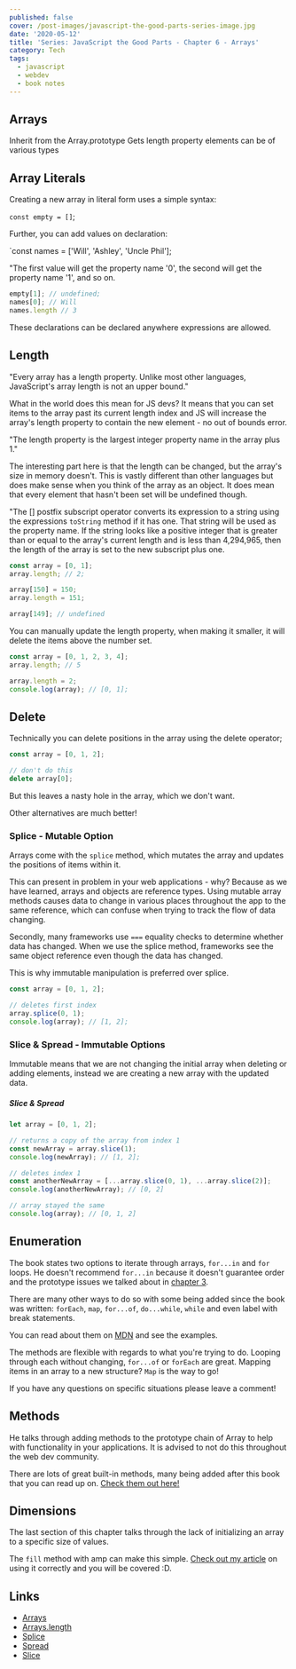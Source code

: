 ```yaml
---
published: false
cover: /post-images/javascript-the-good-parts-series-image.jpg
date: '2020-05-12'
title: 'Series: JavaScript the Good Parts - Chapter 6 - Arrays'
category: Tech
tags:
  - javascript
  - webdev
  - book notes
---
```

## Arrays

Inherit from the Array.prototype
Gets length property
elements can be of various types

## Array Literals

Creating a new array in literal form uses a simple syntax:

`const empty = []`;

Further, you can add values on declaration:

`const names = ['Will', 'Ashley', 'Uncle Phil'];

"The first value will get the property name '0', the second will get the property name '1', and so on.

```javascript
empty[1]; // undefined;
names[0]; // Will
names.length // 3
```

These declarations can be declared anywhere expressions are allowed.

## Length

"Every array has a length property. Unlike most other languages, JavaScript's array length is not an upper bound."

What in the world does this mean for JS devs? It means that you can set items to the array past its current length index and JS will increase the array's length property to contain the new element - no out of bounds error.

"The length property is the largest integer property name in the array plus 1."

The interesting part here is that the length can be changed, but the array's size in memory doesn't. This is vastly different than other languages but does make sense when you think of the array as an object. It does mean that every element that hasn't been set will be undefined though.

"The [] postfix subscript operator converts its expression to a string using the expressions `toString` method if it has one. That string will be used as the property name. If the string looks like a positive integer that is greater than or equal to the array's current length and is less than 4,294,965, then the length of the array is set to the new subscript plus one.

```javascript
const array = [0, 1];
array.length; // 2;

array[150] = 150;
array.length = 151;

array[149]; // undefined
```

You can manually update the length property, when making it smaller, it will delete the items above the number set.

```javascript
const array = [0, 1, 2, 3, 4];
array.length; // 5

array.length = 2;
console.log(array); // [0, 1];
```

## Delete

Technically you can delete positions in the array using the delete operator;

```javascript
const array = [0, 1, 2];

// don't do this
delete array[0];
```

But this leaves a nasty hole in the array, which we don't want.

Other alternatives are much better!

### Splice - Mutable Option

Arrays come with the `splice` method, which mutates the array and updates the positions of items within it. 

This can present in problem in your web applications - why? Because as we have learned, arrays and objects are reference types. Using mutable array methods causes data to change in various places throughout the app to the same reference, which can confuse when trying to track the flow of data changing. 

Secondly, many frameworks use `===` equality checks to determine whether data has changed. When we use the splice method, frameworks see the same object reference even though the data has changed.

This is why immutable manipulation is preferred over splice.

```javascript
const array = [0, 1, 2];

// deletes first index
array.splice(0, 1);
console.log(array); // [1, 2];

```

###  Slice & Spread - Immutable Options

Immutable means that we are not changing the initial array when deleting or adding elements, instead we are creating a new array with the updated data.

##### Slice & Spread

```javascript
let array = [0, 1, 2];

// returns a copy of the array from index 1
const newArray = array.slice(1);
console.log(newArray); // [1, 2];

// deletes index 1
const anotherNewArray = [...array.slice(0, 1), ...array.slice(2)];
console.log(anotherNewArray); // [0, 2]

// array stayed the same
console.log(array); // [0, 1, 2]

````

## Enumeration

The book states two options to iterate through arrays, `for...in` and `for` loops. He doesn't recommend `for...in` because it doesn't guarantee order and the prototype issues we talked about in [chapter 3](https://www.kalebmckelvey.com/blog/series-java-script-the-good-parts-chapter-3-objects).

There are many other ways to do so with some being added since the book was written: `forEach`, `map`, `for...of`, `do...while`, `while` and even label with break statements.

You can read about them on [MDN](https://developer.mozilla.org/en-US/docs/Web/JavaScript/Guide/Loops_and_iteration) and see the examples.

The methods are flexible with regards to what you're trying to do. Looping through each without changing, `for...of` or `forEach` are great. Mapping items in an array to a new structure? `Map` is the way to go!

If you have any questions on specific situations please leave a comment!

## Methods

He talks through adding methods to the prototype chain of Array to help with functionality in your applications. It is advised to not do this throughout the web dev community.

There are lots of great built-in methods, many being added after this book that you can read up on. [Check them out here!](https://developer.mozilla.org/en-US/docs/Web/JavaScript/Reference/Global_Objects/Array)

## Dimensions

The last section of this chapter talks through the lack of initializing an array to a specific size of values.

The `fill` method with amp can make this simple. [Check out my article](https://www.kalebmckelvey.com/blog/hot-tip-do-you-know-how-array-fill-works-with-reference-variables-in-js) on using it correctly and you will be covered :D. 

## Links
- [Arrays](https://developer.mozilla.org/en-US/docs/Web/JavaScript/Reference/Global_Objects/Array)
- [Arrays.length](https://developer.mozilla.org/en-US/docs/Web/JavaScript/Reference/Global_Objects/Array/length)
- [Splice](https://developer.mozilla.org/en-US/docs/Web/JavaScript/Reference/Global_Objects/Array/splice)
- [Spread](https://developer.mozilla.org/en-US/docs/Web/JavaScript/Reference/Operators/Spread_syntax)
- [Slice](https://developer.mozilla.org/en-US/docs/Web/JavaScript/Reference/Global_Objects/Array/slice)





